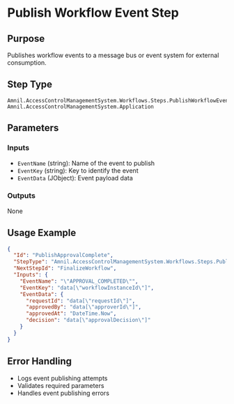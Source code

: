 # Publish Workflow Event Step

## Purpose
Publishes workflow events to a message bus or event system for external consumption.

## Step Type
```
Amnil.AccessControlManagementSystem.Workflows.Steps.PublishWorkflowEventStep, Amnil.AccessControlManagementSystem.Application
```

## Parameters

### Inputs
- `EventName` (string): Name of the event to publish
- `EventKey` (string): Key to identify the event
- `EventData` (JObject): Event payload data

### Outputs
None

## Usage Example

```json
{
  "Id": "PublishApprovalComplete",
  "StepType": "Amnil.AccessControlManagementSystem.Workflows.Steps.PublishWorkflowEventStep, Amnil.AccessControlManagementSystem.Application",
  "NextStepId": "FinalizeWorkflow",
  "Inputs": {    
    "EventName": "\"APPROVAL_COMPLETED\"",
    "EventKey": "data[\"workflowInstanceId\"]",
    "EventData": {
      "requestId": "data[\"requestId\"]",
      "approvedBy": "data[\"approverId\"]",
      "approvedAt": "DateTime.Now",
      "decision": "data[\"approvalDecision\"]"
    }
  }
}
```

## Error Handling
- Logs event publishing attempts
- Validates required parameters
- Handles event publishing errors
